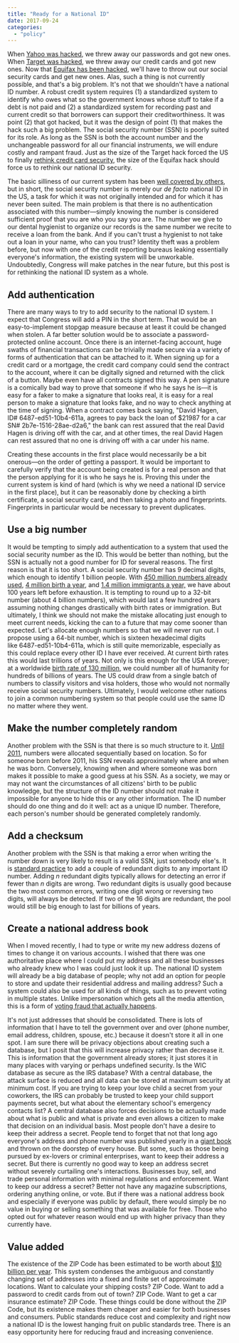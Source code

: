 ```yaml
---
title: "Ready for a National ID"
date: 2017-09-24
categories:
  - "policy"
---
```


When [Yahoo was hacked](https://www.cnet.com/news/yahoo-500-million-accounts-hacked-data-breach/), we threw away our passwords and got new ones. When [Target was hacked](https://bgr.com/2014/03/13/target-data-hack-how-it-happened/), we threw away our credit cards and got new ones. Now that [Equifax has been hacked](https://arstechnica.com/information-technology/2017/09/equifax-website-hack-exposes-data-for-143-million-us-consumers/), we'll have to throw out our social security cards and get new ones. Alas, such a thing is not currently possible, and that's a big problem. It's not that we shouldn't have a national ID number. A robust credit system requires (1) a standardized system to identify who owes what so the government knows whose stuff to take if a debt is not paid and (2) a standardized system for recording past and current credit so that borrowers can support their creditworthiness. It was point (2) that got hacked, but it was the design of point (1) that makes the hack such a big problem. The social security number (SSN) is poorly suited for its role. As long as the SSN is both the account number and the unchangeable password for all our financial instruments, we will endure costly and rampant fraud. Just as the size of the Target hack forced the US to finally [rethink credit card security](https://www.npr.org/sections/alltechconsidered/2014/01/23/264910138/target-hack-a-tipping-point-in-moving-away-from-magnetic-stripes), the size of the Equifax hack should force us to rethink our national ID security.

<!-- more -->

The basic silliness of our current system has been [well covered by others](https://www.youtube.com/watch?v=Erp8IAUouus), but in short, the social security number is merely our _de facto_ national ID in the US, a task for which it was not originally intended and for which it has never been suited. The main problem is that there is no authentication associated with this number—simply knowing the number is considered sufficient proof that you are who you say you are. The number we give to our dental hygienist to organize our records is the same number we recite to receive a loan from the bank. And if you can't trust a hygienist to not take out a loan in your name, who can you trust? Identity theft was a problem before, but now with one of the credit reporting bureaus leaking essentially everyone's information, the existing system will be unworkable. Undoubtedly, Congress will make patches in the near future, but this post is for rethinking the national ID system as a whole.

## Add authentication

There are many ways to try to add security to the national ID system. I expect that Congress will add a PIN in the short term. That would be an easy-to-implement stopgap measure because at least it could be changed when stolen. A far better solution would be to associate a password-protected online account. Once there is an internet-facing account, huge swaths of financial transactions can be trivially made secure via a variety of forms of authentication that can be attached to it. When signing up for a credit card or a mortgage, the credit card company could send the contract to the account, where it can be digitally signed and returned with the click of a button. Maybe even have all contracts signed this way. A pen signature is a comically bad way to prove that someone if who he says he is—it is easy for a faker to make a signature that looks real, it is easy for a real person to make a signature that looks fake, and no way to check anything at the time of signing. When a contract comes back saying, "David Hagen, ID# 6487-ed51-10b4-611a, agrees to pay back the loan of $21987 for a car SN# 2b7e-1516-28ae-d2a6," the bank can rest assured that the real David Hagen is driving off with the car, and at other times, the real David Hagen can rest assured that no one is driving off with a car under his name.

Creating these accounts in the first place would necessarily be a bit onerous—on the order of getting a passport. It would be important to carefully verify that the account being created is for a real person and that the person applying for it is who he says he is. Proving this under the current system is kind of hard (which is why we need a national ID service in the first place), but it can be reasonably done by checking a birth certificate, a social security card, and then taking a photo and fingerprints. Fingerprints in particular would be necessary to prevent duplicates.

## Use a big number

It would be tempting to simply add authentication to a system that used the social security number as the ID. This would be better than nothing, but the SSN is actually not a good number for ID for several reasons. The first reason is that it is too short. A social security number has 9 decimal digits, which enough to identify 1 billion people. With [450 million numbers already used](https://www.ssa.gov/history/hfaq.html), [4 million birth a year](https://www.cdc.gov/nchs/fastats/births.htm), and [1.4 million immigrants a year,](https://www.migrationpolicy.org/article/frequently-requested-statistics-immigrants-and-immigration-united-states/) we have about 100 years left before exhaustion. It is tempting to round up to a 32-bit number (about 4 billion numbers), which would last a few hundred years assuming nothing changes drastically with birth rates or immigration. But ultimately, I think we should not make the mistake allocating just enough to meet current needs, kicking the can to a future that may come sooner than expected. Let's allocate enough numbers so that we will never run out. I propose using a 64-bit number, which is sixteen hexadecimal digits like 6487-ed51-10b4-611a, which is still quite memorizable, especially as this could replace every other ID I have ever received. At current birth rates this would last trillions of years. Not only is this enough for the USA forever; at a worldwide [birth rate of 130 million](https://ourworldindata.org/births-and-deaths), we could number all of humanity for hundreds of billions of years. The US could draw from a single batch of numbers to classify visitors and visa holders, those who would not normally receive social security numbers. Ultimately, I would welcome other nations to join a common numbering system so that people could use the same ID no matter where they went.

## Make the number completely random

Another problem with the SSN is that there is so much structure to it. [Until 2011](https://www.ssa.gov/employer/randomization.html), numbers were allocated sequentially based on location. So for someone born before 2011, his SSN reveals approximately where and when he was born. Conversely, knowing when and where someone was born makes it possible to make a good guess at his SSN. As a society, we may or may not want the circumstances of all citizens' birth to be public knowledge, but the structure of the ID number should not make it impossible for anyone to hide this or any other information. The ID number should do one thing and do it well: act as a unique ID number. Therefore, each person's number should be generated completely randomly.

## Add a checksum

Another problem with the SSN is that making a error when writing the number down is very likely to result is a valid SSN, just somebody else's. It is [standard practice](https://en.wikipedia.org/wiki/Luhn_algorithm) to add a couple of redundant digits to any important ID number. Adding _n_ redundant digits typically allows for detecting an error if fewer than _n_ digits are wrong. Two redundant digits is usually good because the two most common errors, writing one digit wrong or reversing two digits, will always be detected. If two of the 16 digits are redundant, the pool would still be big enough to last for billions of years.

## Create a national address book

When I moved recently, I had to type or write my new address dozens of times to change it on various accounts. I wished that there was one authoritative place where I could put my address and all these businesses who already knew who I was could just look it up. The national ID system will already be a big database of people; why not add an option for people to store and update their residential address and mailing address? Such a system could also be used for all kinds of things, such as to prevent voting in multiple states. Unlike impersonation which gets all the media attention, this is a form of [voting fraud that actually happens](https://slate.com/news-and-politics/2004/10/cracking-down-on-people-who-vote-twice.html).

It's not just addresses that should be consolidated. There is lots of information that I have to tell the government over and over (phone number, email address, children, spouse, etc.) because it doesn't store it all in one spot. I am sure there will be privacy objections about creating such a database, but I posit that this will increase privacy rather than decrease it. This is information that the government already stores; it just stores it in many places with varying or perhaps undefined security. Is the WIC database as secure as the IRS database? With a central database, the attack surface is reduced and all data can be stored at maximum security at minimum cost. If you are trying to keep your love child a secret from your coworkers, the IRS can probably be trusted to keep your child support payments secret, but what about the elementary school's emergency contacts list? A central database also forces decisions to be actually made about what is public and what is private and even allows a citizen to make that decision on an individual basis. Most people don't have a desire to keep their address a secret. People tend to forget that not that long ago everyone's address and phone number was published yearly in a [giant book](https://grasshopper.com/blog/when-will-we-finally-see-the-death-of-the-phone-book/) and thrown on the doorstep of every house. But some, such as those being pursued by ex-lovers or criminal enterprises, want to keep their address a secret. But there is currently no good way to keep an address secret without severely curtailing one's interactions. Businesses buy, sell, and trade personal information with minimal regulations and enforcement. Want to keep our address a secret? Better not have any magazine subscriptions, ordering anything online, or vote. But if there was a national address book and especially if everyone was public by default, there would simply be no value in buying or selling something that was available for free. Those who opted out for whatever reason would end up with higher privacy than they currently have.

## Value added

The existence of the ZIP Code has been estimated to be worth about [$10 billion per year](https://www.govinfo.gov/content/pkg/GOVPUB-P-PURL-gpo47009/pdf/GOVPUB-P-PURL-gpo47009.pdf). This system condenses the ambiguous and constantly changing set of addresses into a fixed and finite set of approximate locations. Want to calculate your shipping costs? ZIP Code. Want to add a password to credit cards from out of town? ZIP Code. Want to get a car insurance estimate? ZIP Code. These things could be done without the ZIP Code, but its existence makes them cheaper and easier for both businesses and consumers. Public standards reduce cost and complexity and right now a national ID is the lowest hanging fruit on public standards tree. There is an easy opportunity here for reducing fraud and increasing convenience.

